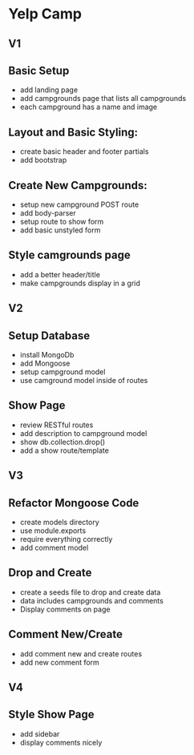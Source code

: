 # Yelp Camp

## V1
## Basic Setup
* add landing page
* add campgrounds page that lists all campgrounds
* each campground has a name and image

## Layout and Basic Styling:
* create basic header and footer partials
* add bootstrap

## Create New Campgrounds:
* setup new campground POST route
* add body-parser
* setup route to show form
* add basic unstyled form

## Style camgrounds page
* add a better header/title
* make campgrounds display in a grid

## V2
## Setup Database
* install MongoDb
* add Mongoose
* setup campground model
* use camground model inside of routes

## Show Page
* review RESTful routes
* add description to campground model
* show db.collection.drop()
* add a show route/template

## V3
## Refactor Mongoose Code
* create models directory
* use module.exports
* require everything correctly
* add comment model

## Drop and Create
* create a seeds file to drop and create data
* data includes campgrounds and comments
* Display comments on page

## Comment New/Create
* add comment new and create routes
* add new comment form

## V4
## Style Show Page
* add sidebar
* display comments nicely

## 